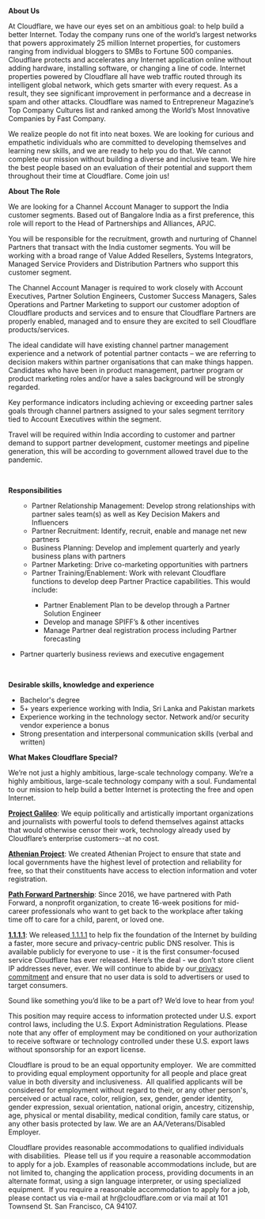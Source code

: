 <div class="content-intro">
	<div><strong>About Us</strong></div>
	<div>
		<p><span style="font-weight: 400;">At Cloudflare, we have our eyes set on an ambitious goal: to help build a better Internet. Today the company runs one of the world’s largest networks that powers approximately 25 million Internet properties, for customers ranging from individual bloggers to SMBs to Fortune 500 companies. Cloudflare protects and accelerates any Internet application online without adding hardware, installing software, or changing a line of code. Internet properties powered by Cloudflare all have web traffic routed through its intelligent global network, which gets smarter with every request. As a result, they see significant improvement in performance and a decrease in spam and other attacks. Cloudflare was named to Entrepreneur Magazine’s Top Company Cultures list and ranked among the World’s Most Innovative Companies by Fast Company.</span><span style="font-weight: 400;">&nbsp;</span></p>
		<p><span style="font-weight: 400;">We realize people do not fit into neat boxes. We are looking for curious and empathetic individuals who are committed to developing themselves and learning new skills, and we are ready to help you do that. We cannot complete our mission without building a diverse and inclusive team. We hire the best people based on an evaluation of their potential and support them throughout their time at Cloudflare. Come join us!&nbsp;</span></p>
	</div>
</div>
<p><strong>About The Role</strong></p>
<p><span style="font-weight: 400;">We are looking for a Channel Account Manager to support the India customer segments. Based out of Bangalore India as a first preference, this role will report to the Head of Partnerships and Alliances, APJC.</span></p>
<p><span style="font-weight: 400;">You will be responsible for the recruitment, growth and nurturing of Channel Partners that transact with the India customer segments. You will be working with a broad range of Value Added Resellers, Systems Integrators, Managed Service Providers and Distribution Partners who support this customer segment.&nbsp;</span></p>
<p><span style="font-weight: 400;">The Channel Account Manager is required to work closely with Account Executives, Partner Solution Engineers, Customer Success Managers, Sales Operations and Partner Marketing to support our customer adoption of Cloudflare products and services and to ensure that Cloudflare Partners are properly enabled, managed and to ensure they are excited to sell Cloudflare products/services.</span></p>
<p><span style="font-weight: 400;">The ideal candidate will have existing channel partner management experience and a network of potential partner contacts – we are referring to decision makers within partner organisations that can make things happen. Candidates who have been in product management, partner program or product marketing roles and/or have a sales background will be strongly regarded.&nbsp;</span></p>
<p><span style="font-weight: 400;">Key performance indicators including achieving or exceeding partner sales goals through channel partners assigned to your sales segment territory tied to Account Executives within the segment.</span></p>
<p><span style="font-weight: 400;">Travel will be required within India according to customer and partner demand to support partner development, customer meetings and pipeline generation, this will be according to government allowed travel due to the pandemic.&nbsp;</span></p>
<p>&nbsp;</p>
<p><strong>Responsibilities&nbsp;</strong></p>
<ul>
	<ul>
		<li style="font-weight: 400;"><span style="font-weight: 400;">Partner Relationship Management: Develop strong relationships with partner sales team(s) as well as Key Decision Makers and Influencers</span></li>
		<li style="font-weight: 400;"><span style="font-weight: 400;">Partner Recruitment: Identify, recruit, enable and manage net new partners&nbsp;</span></li>
		<li style="font-weight: 400;"><span style="font-weight: 400;">Business Planning: Develop and implement quarterly and yearly business plans with partners</span></li>
		<li style="font-weight: 400;"><span style="font-weight: 400;">Partner Marketing: Drive co-marketing opportunities with partners</span></li>
		<li style="font-weight: 400;"><span style="font-weight: 400;">Partner Training/Enablement: Work with relevant Cloudflare functions to develop deep Partner Practice capabilities. This would include:</span></li>
		<ul>
			<li style="font-weight: 400;"><span style="font-weight: 400;">Partner Enablement Plan to be develop through a Partner Solution Engineer</span></li>
			<li style="font-weight: 400;"><span style="font-weight: 400;">Develop and manage SPIFF’s &amp; other incentives</span></li>
			<li style="font-weight: 400;"><span style="font-weight: 400;">Manage Partner deal registration process including Partner forecasting</span></li>
		</ul>
	</ul>
</ul>
<ul>
	<li style="font-weight: 400;"><span style="font-weight: 400;">Partner quarterly business reviews and executive engagement</span></li>
</ul>
<p>&nbsp;</p>
<p><strong>Desirable skills, knowledge and experience</strong></p>
<ul>
	<li style="font-weight: 400;"><span style="font-weight: 400;">Bachelor's degree&nbsp;</span></li>
	<li style="font-weight: 400;"><span style="font-weight: 400;">5+ years experience working with India, Sri Lanka and Pakistan markets&nbsp;</span></li>
	<li style="font-weight: 400;"><span style="font-weight: 400;">Experience working in the technology sector. Network and/or security vendor experience a bonus</span></li>
	<li style="font-weight: 400;"><span style="font-weight: 400;">Strong presentation and interpersonal communication skills (verbal and written)</span></li>
</ul>
<div class="content-conclusion">
	<p><strong>What Makes Cloudflare Special?</strong></p>
	<p><span style="font-weight: 400;">We’re not just a highly ambitious, large-scale technology company. We’re a highly ambitious, large-scale technology company with a soul. Fundamental to our mission to help build a better Internet is protecting the free and open Internet.</span></p>
	<p><a href="https://blog.cloudflare.com/protecting-free-expression-online/"><strong>Project Galileo</strong></a><span style="font-weight: 400;">: We equip politically and artistically important organizations and journalists with powerful tools to defend themselves against attacks that would otherwise censor their work, technology already used by Cloudflare’s enterprise customers--at no cost.</span></p>
	<p><strong><a href="https://www.cloudflare.com/athenian/">Athenian Project</a></strong><span style="font-weight: 400;">: We created Athenian Project to ensure that state and local governments have the highest level of protection and reliability for free, so that their constituents have access to election information and voter registration.</span></p>
	<p><a href="https://blog.cloudflare.com/tag/path-forward/"><strong>Path Forward Partnership</strong></a><span style="font-weight: 400;">: Since 2016, we have partnered with Path Forward, a nonprofit organization, to create 16-week positions for mid-career professionals who want to get back to the workplace after taking time off to care for a child, parent, or loved one.</span></p>
	<p><a href="https://1.1.1.1/"><strong>1.1.1.1</strong></a><span style="font-weight: 400;">: We released</span><a href="https://1.1.1.1/"> <span style="font-weight: 400;">1.1.1.1</span></a><span style="font-weight: 400;"> to help fix the foundation of the Internet by building a faster, more secure and privacy-centric public DNS resolver. This is available publicly for everyone to use - it is the first consumer-focused service Cloudflare has ever released. Here’s the deal - we don’t store client IP addresses never, ever. We will continue to abide by our</span><a href="https://developers.cloudflare.com/1.1.1.1/privacy/public-dns-resolver"> privacy commitment</a><span style="font-weight: 400;"> and ensure that no user data is sold to advertisers or used to target consumers.</span></p>
	<p><span style="font-weight: 400;">Sound like something you’d like to be a part of? We’d love to hear from you!</span></p>
	<p><span style="font-weight: 400;">This position may require access to information protected under U.S. export control laws, including the U.S. Export Administration Regulations. Please note that any offer of employment may be conditioned on your authorization to receive software or technology controlled under these U.S. export laws without sponsorship for an export license.</span></p>
	<p><span style="font-weight: 400;">Cloudflare is proud to be an equal opportunity employer. &nbsp;We are committed to providing equal employment opportunity for all people and place great value in both diversity and inclusiveness. &nbsp;All qualified applicants will be considered for employment without regard to their, or any other person's, perceived or actual</span> <span style="font-weight: 400;">race, color, religion, sex, gender, gender identity, gender expression, sexual orientation, national origin, ancestry, citizenship, age, physical or mental disability, medical condition, family care status, or any other basis protected by law. </span><span style="font-weight: 400;">We are an AA/Veterans/Disabled Employer.</span></p>
	<p><span style="font-weight: 400;">Cloudflare provides reasonable accommodations to qualified individuals with disabilities. &nbsp;Please tell us if you require a reasonable accommodation to apply for a job. Examples of reasonable accommodations include, but are not limited to, changing the application process, providing documents in an alternate format, using a sign language interpreter, or using specialized equipment. &nbsp;If you require a reasonable accommodation to apply for a job, please contact us via e-mail at </span><span style="font-weight: 400;">hr@cloudflare.com</span><span style="font-weight: 400;"> or via mail at 101 Townsend St. San Francisco, CA 94107.</span></p>
</div>